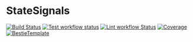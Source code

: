 # StateSignals

[![Build Status](https://github.com/sciflydev/StateSignals.jl/workflows/Test/badge.svg)](https://github.com/sciflydev/StateSignals.jl/actions)
[![Test workflow status](https://github.com/sciflydev/StateSignals.jl/actions/workflows/Test.yml/badge.svg?branch=main)](https://github.com/sciflydev/StateSignals.jl/actions/workflows/Test.yml?query=branch%3Amain)
[![Lint workflow Status](https://github.com/sciflydev/StateSignals.jl/actions/workflows/Lint.yml/badge.svg?branch=main)](https://github.com/sciflydev/StateSignals.jl/actions/workflows/Lint.yml?query=branch%3Amain)
[![Coverage](https://codecov.io/gh/sciflydev/StateSignals.jl/branch/main/graph/badge.svg)](https://codecov.io/gh/sciflydev/StateSignals.jl)
[![BestieTemplate](https://img.shields.io/endpoint?url=https://raw.githubusercontent.com/JuliaBesties/BestieTemplate.jl/main/docs/src/assets/badge.json)](https://github.com/JuliaBesties/BestieTemplate.jl)
